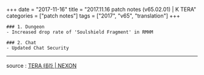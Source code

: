 +++
date = "2017-11-16"
title = "2017.11.16 patch notes (v65.02.01) | K TERA"
categories = ["patch notes"]
tags = ["2017", "v65", "translation"]
+++

```
### 1. Dungeon
- Increased drop rate of 'Soulshield Fragment' in RMHM

### 2. Chat
- Updated Chat Security
```

----

source : [TERA 테라 | NEXON](http://tera.nexon.com/news/update/view.aspx?n4articlesn=306)
